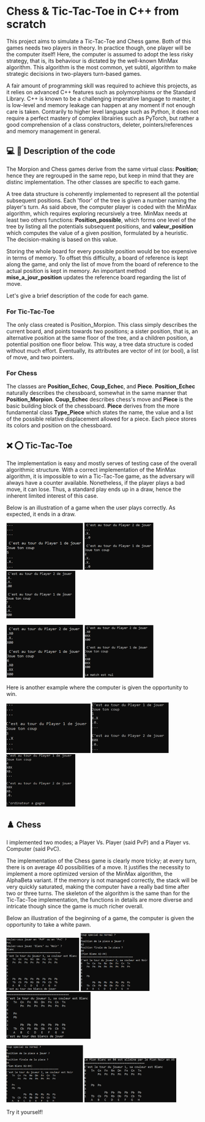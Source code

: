 # Chess & Tic-Tac-Toe in C++ from scratch

This project aims to simulate a Tic-Tac-Toe and Chess game. Both of this games needs two players in theory. 
In practice though, one player will be the computer itself! Here, the computer is assumed to adopt the less risky strategy, that is, its behaviour is dictated by the well-known MinMax algorithm. This algorithm is the most common, yet subtil, algorithm to make strategic decisions in two-players turn-based games.

A fair amount of programming skill was required to achieve this projects, as it relies on advanced C++ features such as polymorphisms or the Standard Library.
C++ is known to be a challenging imperative language to master, it is low-level and memory leakage can happen at any moment if not enough care is taken. Contrarily to higher level language such as Python, it does not require a perfect mastery of 
complex librairies such as PyTorch, but rather a good comprehension of a class constructors, deleter, pointers/references and memory management in general.

## 💻 🤖 Description of the code

The Morpion and Chess games derive from the same virtual class: **Position**; hence they are regrouped in the same repo, but 
keep in mind that they are distinc implementation. The other classes are specific to each game.

A tree data structure is coherently implemented to represent all the potential subsequent positions. Each 'floor' of the tree is given a number naming the player's turn.
As said above, the computer player is coded with the MinMax algorithm, which requires exploring recursively a tree.
MinMax needs at least two others functions: **Position_possible**, which forms one level of the tree by listing all the potentials subsequent positions, and **valeur_position** which computes 
the value of a given position, formulated by a heuristic. The decision-making is based on this value.

Storing the whole board for every possible position would be too expensive in terms of memory. To offset this difficulty, a board of reference is kept along the game, and only the list of move from the board of reference to the actual position is kept in memory.
An important method **mise_a_jour_position** updates the reference board regarding the list of move.

Let's give a brief description of the code for each game.

### For Tic-Tac-Toe

The only class created is Position_Morpion. This class simply describes the current board, and points towards two positions; a sister position, that is, an alternative position at the same floor of the tree, and a children position, a potential position
one floor below. This way, a tree data structure is coded without much effort. Eventually, its attributes are vector of int (or bool), a list of move, and two pointers.

### For Chess

The classes are **Position_Echec**, **Coup_Echec**, and **Piece**. **Position_Echec** naturally describes the chessboard, somewhat in the same manner that **Position_Morpion**.
**Coup_Echec** describes chess's move and **Piece** is the basic building block of the chessboard. **Piece** derives from the more fundamental class **Type_Piece** which states the name, the value and a list of the possible
relative displacement allowed for a piece. Each piece stores its colors and position on the chessboard.


## ❌ ⭕ Tic-Tac-Toe

The implementation is easy and mostly serves of testing case of the overall algorithmic structure. With a correct implementation
of the MinMax algorithm, it is impossible to win a Tic-Tac-Toe game, as the adversary will always have a counter available.
Nonetheless, if the player plays a bad move, it can lose. Thus, a standard play ends up in a draw, hence the inherent limited interest
of this case.

Below is an illustration of a game when the user plays correctly. As expected, it ends in a draw.

<img src="Tic-Tac-Toe/img/1.PNG" alt="drawing" width="200"/> <img src="Tic-Tac-Toe/img/2.PNG" alt="drawing" width="180"/> <img src="Tic-Tac-Toe/img/3.PNG" alt="drawing" width="180"/>

<img src="Tic-Tac-Toe/img/4.PNG" alt="drawing" width="200"/> <img src="Tic-Tac-Toe/img/5.PNG" alt="drawing" width="180"/>

Here is another example where the computer is given the opportunity to win.

<img src="Tic-Tac-Toe/img/1-p.PNG" alt="drawing" width="220"/> <img src="Tic-Tac-Toe/img/2-p.PNG" alt="drawing" width="200"/> <img src="Tic-Tac-Toe/img/3-p.PNG" alt="drawing" width="180"/>


## ♟️ Chess

I implemented two modes; a Player Vs. Player (said PvP) and a Player vs. Computer (said PvC). 

The implementation of the Chess game is clearly more tricky; at every turn, there is on average 40 possibilities of a move. It justifies the necessity to implement a
more optimized version of the MinMax algorithm, the AlphaBeta variant. If the memory is
not managed correctly, the stack will be very quickly saturated, making the computer have a really bad time after two or three turns. The skeleton of the algorithm is the same than for the Tic-Tac-Toe implementation, 
the functions in details are more diverse and intricate though since the game is much richer overall.

Below an illustration of the beginning of a game, the computer is given the opportunity to take a white pawn.

<img src="Chess/img/1.PNG" alt="drawing" width="190"/> <img src="Chess/img/2.PNG" alt="drawing" width="180"/> <img src="Chess/img/3.PNG" alt="drawing" width="220"/>

<img src="Chess/img/4.PNG" alt="drawing" width="200"/> <img src="Chess/img/5.PNG" alt="drawing" width="240"/>

Try it yourself! 